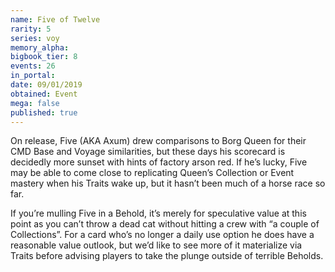 ```yaml
---
name: Five of Twelve
rarity: 5
series: voy
memory_alpha:
bigbook_tier: 8
events: 26
in_portal:
date: 09/01/2019
obtained: Event
mega: false
published: true
---
```


On release, Five (AKA Axum) drew comparisons to Borg Queen for their CMD Base and Voyage similarities, but these days his scorecard is decidedly more sunset with hints of factory arson red. If he’s lucky, Five may be able to come close to replicating Queen’s Collection or Event mastery when his Traits wake up, but it hasn’t been much of a horse race so far.

If you’re mulling Five in a Behold, it’s merely for speculative value at this point as you can’t throw a dead cat without hitting a crew with “a couple of Collections”. For a card who’s no longer a daily use option he does have a reasonable value outlook, but we’d like to see more of it materialize via Traits before advising players to take the plunge outside of terrible Beholds.

